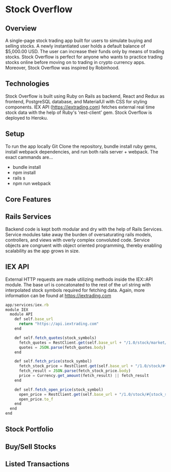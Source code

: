 # Stock Overflow

## Overview
A single-page stock trading app built for users to simulate buying and selling stocks. A newly instantiated user holds a default balance of $5,000.00 USD. The user can increase their funds only by means of trading stocks. Stock Overflow is perfect for anyone who wants to practice trading stocks online before moving on to trading in crypto currency apps. Moreover, Stock Overflow was inspired by Robinhood.

## Technologies
Stock Overflow is built using Ruby on Rails as backend, React and Redux as frontend, PostgreSQL database, and MaterialUI with CSS for styling components. IEX API (https://iextrading.com) fetches external real time stock data with the help of Ruby's 'rest-client' gem. Stock Overflow is deployed to Heroku. 

## Setup
To run the app locally Git Clone the repository, bundle install ruby gems, install webpack dependencies, and run both rails server + webpack. The exact cammands are...
  - bundle install
  - npm install
  - rails s
  - npm run webpack

## Core Features

## Rails Services
Backend code is kept both modular and dry with the help of Rails Services. Service modules take away the burden of oversaturating rails models, controllers, and views with overly complex convoluted code. Service objects are congruent with object oriented programming, thereby enabling scalability as the app grows in size.

## IEX API
External HTTP requests are made utilizing methods inside the IEX::API module. The base url is concatonated to the rest of the url string with interpolated stock symbols required for fetching data. Again, more information can be found at https://iextrading.com

``` js
app/services/iex.rb
module IEX
  module API
    def self.base_url
      return "https://api.iextrading.com"
    end

    def self.fetch_quotes(stock_symbols)
      fetch_quotes = RestClient.get(self.base_url + "/1.0/stock/market/batch?symbols=#{stock_symbols}&types=quote")
      quotes = JSON.parse(fetch_quotes.body)
    end

    def self.fetch_price(stock_symbol)
      fetch_stock_price = RestClient.get(self.base_url + "/1.0/stock/#{stock_symbol}/price")
      fetch_result = JSON.parse(fetch_stock_price.body)
      price = Currency.get_amount(fetch_result) || fetch_result
    end

    def self.fetch_open_price(stock_symbol)
      open_price = RestClient.get(self.base_url + "/1.0/stock/#{stock_symbol}/quote/open")
      open_price.to_f
    end
  end
end
```

## Stock Portfolio


## Buy/Sell Stocks

## Listed Transactions

